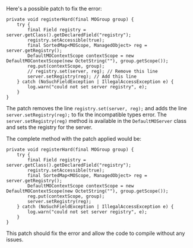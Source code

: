 Here's a possible patch to fix the error:
```
private void registerHard(final MOGroup group) {
    try {
        final Field registry = server.getClass().getDeclaredField("registry");
        registry.setAccessible(true);
        final SortedMap<MOScope, ManagedObject> reg = server.getRegistry();
        DefaultMOContextScope contextScope = new DefaultMOContextScope(new OctetString(""), group.getScope());
        reg.put(contextScope, group);
        // registry.set(server, reg); // Remove this line
        server.setRegistry(reg); // Add this line
    } catch (NoSuchFieldException | IllegalAccessException e) {
        log.warn("could not set server registry", e);
    }
}
```
The patch removes the line `registry.set(server, reg);` and adds the line `server.setRegistry(reg);` to fix the incompatible types error. The `server.setRegistry(reg)` method is available in the `DefaultMOServer` class and sets the registry for the server.


The complete method with the patch applied would be:
```
private void registerHard(final MOGroup group) {
    try {
        final Field registry = server.getClass().getDeclaredField("registry");
        registry.setAccessible(true);
        final SortedMap<MOScope, ManagedObject> reg = server.getRegistry();
        DefaultMOContextScope contextScope = new DefaultMOContextScope(new OctetString(""), group.getScope());
        reg.put(contextScope, group);
        server.setRegistry(reg);
    } catch (NoSuchFieldException | IllegalAccessException e) {
        log.warn("could not set server registry", e);
    }
}
```
This patch should fix the error and allow the code to compile without any issues.
